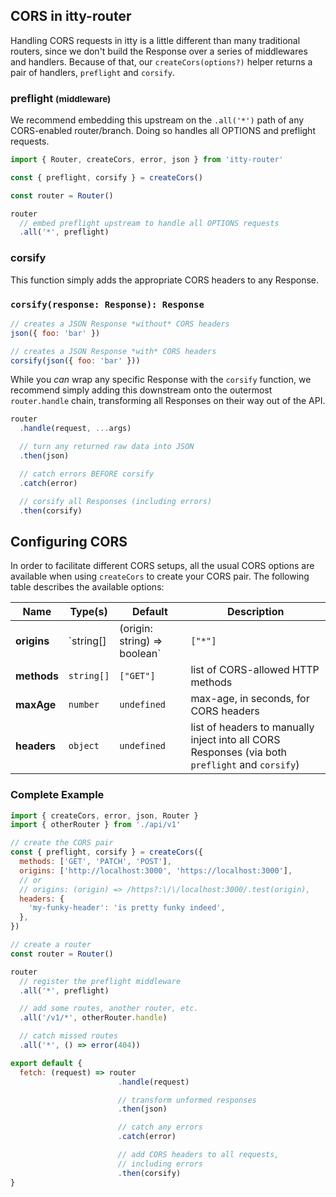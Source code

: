 ## CORS in itty-router

Handling CORS requests in itty is a little different than many traditional routers, since we don't build the Response over a series of middlewares and handlers.  Because of that, our `createCors(options?)` helper returns a pair of handlers, `preflight` and `corsify`.

### preflight <small>(middleware)</small>
We recommend embedding this upstream on the `.all('*')` path of any CORS-enabled router/branch.  Doing so handles all OPTIONS and preflight requests.

```js
import { Router, createCors, error, json } from 'itty-router'

const { preflight, corsify } = createCors()

const router = Router()

router
  // embed preflight upstream to handle all OPTIONS requests
  .all('*', preflight)
```

### corsify

This function simply adds the appropriate CORS headers to any Response.

### `corsify(response: Response): Response`

```js
// creates a JSON Response *without* CORS headers
json({ foo: 'bar' })

// creates a JSON Response *with* CORS headers
corsify(json({ foo: 'bar' }))
```

While you *can* wrap any specific Response with the `corsify` function, we recommend simply adding this downstream onto the outermost `router.handle` chain, transforming all Responses on their way out of the API.

```js
router
  .handle(request, ...args)

  // turn any returned raw data into JSON
  .then(json)

  // catch errors BEFORE corsify
  .catch(error)

  // corsify all Responses (including errors)
  .then(corsify)
```

## Configuring CORS
In order to facilitate different CORS setups, all the usual CORS options are available when using `createCors` to create your CORS pair.  The following table describes the available options:

| Name | Type(s) | Default | Description
| --- | --- | --- | ---
| **origins** | `string[] | (origin: string) => boolean` | `["*"]` | the list of acceptable origins or function returns boolean
| **methods** | `string[]` | `["GET"]` | list of CORS-allowed HTTP methods
| **maxAge** | `number` | `undefined` | max-age, in seconds, for CORS headers
| **headers** | `object` | `undefined` | list of headers to manually inject into all CORS Responses (via both `preflight` and `corsify`)

### Complete Example
```js
import { createCors, error, json, Router }
import { otherRouter } from './api/v1'

// create the CORS pair
const { preflight, corsify } = createCors({
  methods: ['GET', 'PATCH', 'POST'],
  origins: ['http://localhost:3000', 'https://localhost:3000'],
  // or 
  // origins: (origin) => /https?:\/\/localhost:3000/.test(origin),
  headers: {
    'my-funky-header': 'is pretty funky indeed',
  },
})

// create a router
const router = Router()

router
  // register the preflight middleware
  .all('*', preflight)

  // add some routes, another router, etc.
  .all('/v1/*', otherRouter.handle)

  // catch missed routes
  .all('*', () => error(404))

export default {
  fetch: (request) => router
                        .handle(request)

                        // transform unformed responses
                        .then(json)

                        // catch any errors
                        .catch(error)

                        // add CORS headers to all requests,
                        // including errors
                        .then(corsify)
}
```
